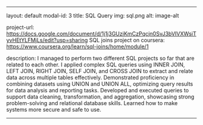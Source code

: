 
---
layout: default
modal-id: 3
title: SQL Query
img: sql.png
alt: image-alt


project-url: https://docs.google.com/document/d/1j1j3GUziKmCzPqcjn0SvJ3bVIVXWsiTyvHEtYLFMjLs/edit?usp=sharing
SQL joins project on coursera: https://www.coursera.org/learn/sql-joins/home/module/1 


description: I managed to perform two different SQL projects so far that are related to each other. I applied complex SQL queries using INNER JOIN, LEFT JOIN, RIGHT JOIN, SELF JOIN, and CROSS JOIN to extract and relate data across multiple tables effectively.
Demonstrated proficiency in combining datasets using UNION and UNION ALL, optimizing query results for data analysis and reporting tasks.
Developed and executed queries to support data cleaning, transformation, and aggregation, showcasing strong problem-solving and relational database skills.
Learned how to make systems more secure and safe to use.

---
